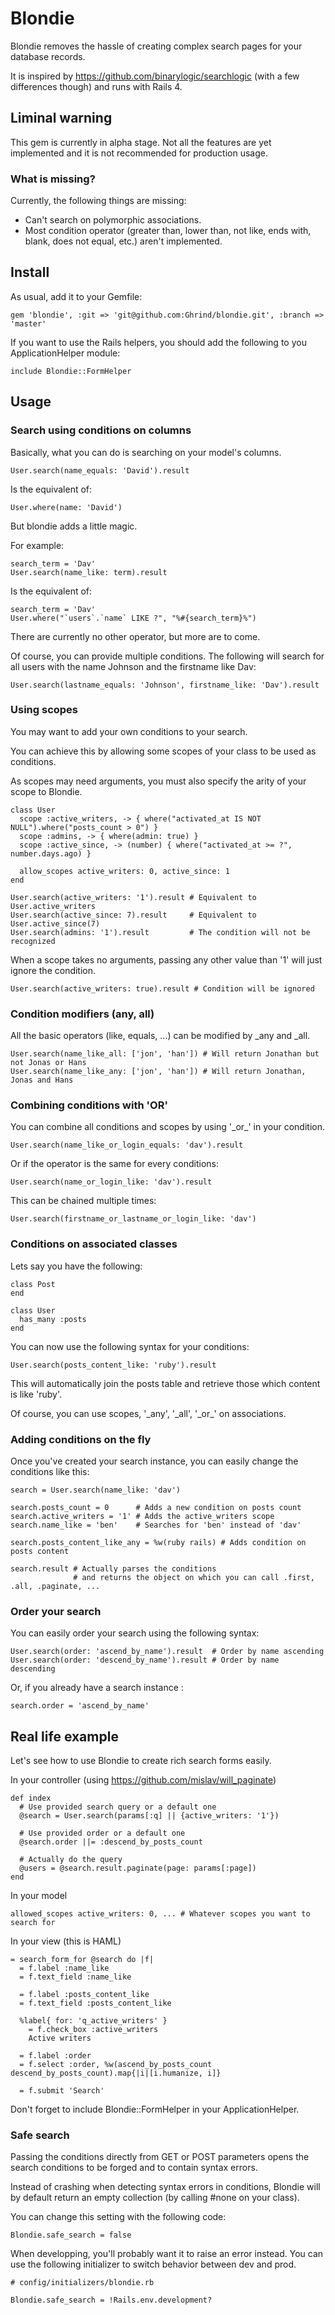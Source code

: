 # Blondie

Blondie removes the hassle of creating complex search pages for your database records.

It is inspired by https://github.com/binarylogic/searchlogic (with a few differences though) and runs with Rails 4.

## Liminal warning

This gem is currently in alpha stage. Not all the features are yet implemented and it is not recommended for production usage.

### What is missing?

Currently, the following things are missing:

* Can't search on polymorphic associations.
* Most condition operator (greater than, lower than, not like, ends with, blank, does not equal, etc.) aren't implemented.

## Install

As usual, add it to your Gemfile:

    gem 'blondie', :git => 'git@github.com:Ghrind/blondie.git', :branch => 'master'

If you want to use the Rails helpers, you should add the following to you ApplicationHelper module:

    include Blondie::FormHelper

## Usage

### Search using conditions on columns

Basically, what you can do is searching on your model's columns.

    User.search(name_equals: 'David').result

Is the equivalent of:

    User.where(name: 'David')

But blondie adds a little magic.

For example:

    search_term = 'Dav'
    User.search(name_like: term).result

Is the equivalent of:

    search_term = 'Dav'
    User.where("`users`.`name` LIKE ?", "%#{search_term}%")

There are currently no other operator, but more are to come.

Of course, you can provide multiple conditions.
The following will search for all users with the name Johnson and the firstname like Dav:

    User.search(lastname_equals: 'Johnson', firstname_like: 'Dav').result

### Using scopes

You may want to add your own conditions to your search.

You can achieve this by allowing some scopes of your class to be used as conditions.

As scopes may need arguments, you must also specify the arity of your scope to Blondie.

    class User
      scope :active_writers, -> { where("activated_at IS NOT NULL").where("posts_count > 0") }
      scope :admins, -> { where(admin: true) }
      scope :active_since, -> (number) { where("activated_at >= ?", number.days.ago) }

      allow_scopes active_writers: 0, active_since: 1
    end

    User.search(active_writers: '1').result # Equivalent to User.active_writers
    User.search(active_since: 7).result     # Equivalent to User.active_since(7)
    User.search(admins: '1').result         # The condition will not be recognized

When a scope takes no arguments, passing any other value than '1' will just ignore the condition.

    User.search(active_writers: true).result # Condition will be ignored

### Condition modifiers (any, all)

All the basic operators (like, equals, ...) can be modified by \_any and \_all.

    User.search(name_like_all: ['jon', 'han']) # Will return Jonathan but not Jonas or Hans 
    User.search(name_like_any: ['jon', 'han']) # Will return Jonathan, Jonas and Hans 

### Combining conditions with 'OR'

You can combine all conditions and scopes by using '\_or\_' in your condition.

    User.search(name_like_or_login_equals: 'dav').result

Or if the operator is the same for every conditions:

    User.search(name_or_login_like: 'dav').result

This can be chained multiple times:

    User.search(firstname_or_lastname_or_login_like: 'dav')

### Conditions on associated classes

Lets say you have the following:

    class Post
    end

    class User
      has_many :posts
    end

You can now use the following syntax for your conditions:

    User.search(posts_content_like: 'ruby').result

This will automatically join the posts table and retrieve those which content is like 'ruby'.

Of course, you can use scopes, '\_any', '\_all', '\_or\_' on associations.

### Adding conditions on the fly

Once you've created your search instance, you can easily change the conditions like this:

    search = User.search(name_like: 'dav')

    search.posts_count = 0      # Adds a new condition on posts count
    search.active_writers = '1' # Adds the active_writers scope
    search.name_like = 'ben'    # Searches for 'ben' instead of 'dav'

    search.posts_content_like_any = %w(ruby rails) # Adds condition on posts content

    search.result # Actually parses the conditions
                  # and returns the object on which you can call .first, .all, .paginate, ...

### Order your search

You can easily order your search using the following syntax:

    User.search(order: 'ascend_by_name').result  # Order by name ascending
    User.search(order: 'descend_by_name').result # Order by name descending

Or, if you already have a search instance :

    search.order = 'ascend_by_name'

## Real life example

Let's see how to use Blondie to create rich search forms easily.

In your controller (using https://github.com/mislav/will_paginate)

    def index
      # Use provided search query or a default one
      @search = User.search(params[:q] || {active_writers: '1'})

      # Use provided order or a default one
      @search.order ||= :descend_by_posts_count

      # Actually do the query
      @users = @search.result.paginate(page: params[:page])
    end

In your model

    allowed_scopes active_writers: 0, ... # Whatever scopes you want to search for

In your view (this is HAML)

    = search_form_for @search do |f|
      = f.label :name_like
      = f.text_field :name_like

      = f.label :posts_content_like
      = f.text_field :posts_content_like

      %label{ for: 'q_active_writers' }
        = f.check_box :active_writers
        Active writers

      = f.label :order
      = f.select :order, %w(ascend_by_posts_count descend_by_posts_count).map{|i|[i.humanize, i]}

      = f.submit 'Search'

Don't forget to include Blondie::FormHelper in your ApplicationHelper.

### Safe search

Passing the conditions directly from GET or POST parameters opens the search conditions to be forged and to contain syntax errors.

Instead of crashing when detecting syntax errors in conditions, Blondie will by default return an empty collection (by calling #none on your class).

You can change this setting with the following code:

    Blondie.safe_search = false

When developping, you'll probably want it to raise an error instead. You can use the following initializer to switch behavior between dev and prod.

    # config/initializers/blondie.rb

    Blondie.safe_search = !Rails.env.development?
